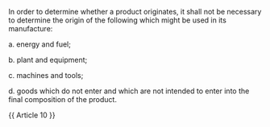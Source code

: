 
In order to determine whether a product originates, it shall not be necessary to determine the origin of the following which might be used in its manufacture: 
 
a. energy and fuel; 
 
b. plant and equipment; 
 
c.  machines and tools; 
 
d. goods which do not enter and which are not intended to enter into the final composition of the product. 

{{ Article 10 }}
